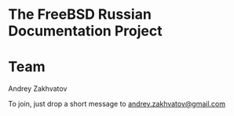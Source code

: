 #
# The FreeBSD Russian Documentation Project
#
Team
====
Andrey Zakhvatov

To join, just drop a short message to andrey.zakhvatov@gmail.com
